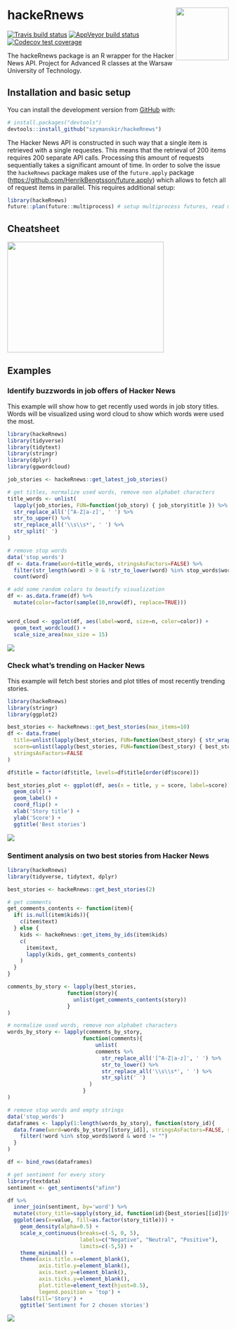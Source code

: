 
<!-- README.md is generated from README.Rmd. Please edit that file -->

# hackeRnews <img src="man/figures/logo.png" align="right" width="120" />

<!-- badges: start -->

[![Travis build
status](https://travis-ci.com/szymanskir/hackeRnews.svg?branch=master)](https://travis-ci.com/szymanskir/hackeRnews)
[![AppVeyor build
status](https://ci.appveyor.com/api/projects/status/github/szymanskir/hackeRnews?branch=master&svg=true)](https://ci.appveyor.com/project/szymanskir/hackeRnews)
[![Codecov test
coverage](https://codecov.io/gh/szymanskir/hackeRnews/branch/master/graph/badge.svg)](https://codecov.io/gh/szymanskir/hackeRnews?branch=master)
<!-- badges: end -->

The hackeRnews package is an R wrapper for the Hacker News API. Project
for Advanced R classes at the Warsaw University of Technology.

## Installation and basic setup

You can install the development version from
[GitHub](https://github.com/) with:

``` r
# install.packages("devtools")
devtools::install_github("szymanskir/hackeRnews")
```

The Hacker News API is constructed in such way that a single item is
retrieved with a single requestes. This means that the retrieval of 200
items requires 200 separate API calls. Processing this amount of
requests sequentially takes a significant amount of time. In order to
solve the issue the `hackeRnews` package makes use of the `future.apply`
package (<https://github.com/HenrikBengtsson/future.apply>) which allows
to fetch all of request items in parallel. This requires additional
setup:

``` r
library(hackeRnews)
future::plan(future::multiprocess) # setup multiprocess futures, read more at https://github.com/HenrikBengtsson/future
```

## Cheatsheet

<a href="https://github.com/szymanskir/hackeRnews/blob/master/cheatsheet/cheatsheet.pdf"><img src="man/figures/cheatsheet.png" width="356" height="252"/></a>

## Examples

### Identify buzzwords in job offers of Hacker News

This example will show how to get recently used words in job story
titles. Words will be visualized using word cloud to show which words
were used the most.

``` r
library(hackeRnews)
library(tidyverse)
library(tidytext)
library(stringr)
library(dplyr)
library(ggwordcloud)

job_stories <- hackeRnews::get_latest_job_stories()

# get titles, normalize used words, remove non alphabet characters
title_words <- unlist(
  lapply(job_stories, FUN=function(job_story) { job_story$title }) %>% 
  str_replace_all('[^A-Z|a-z]', ' ') %>% 
  str_to_upper() %>% 
  str_replace_all('\\s\\s*', ' ') %>% 
  str_split(' ')
)

# remove stop words
data('stop_words')
df <- data.frame(word=title_words, stringsAsFactors=FALSE) %>% 
  filter(str_length(word) > 0 & !str_to_lower(word) %in% stop_words$word) %>% 
  count(word)

# add some random colors to beautify visualization
df <- as.data.frame(df) %>% 
  mutate(color=factor(sample(10,nrow(df), replace=TRUE)))


word_cloud <- ggplot(df, aes(label=word, size=n, color=color)) + 
  geom_text_wordcloud() + 
  scale_size_area(max_size = 15)
```

<img src="man/figures/word_cloud.png"/>

### Check what’s trending on Hacker News

This example will fetch best stories and plot titles of most recently
trending stories.

``` r
library(hackeRnews)
library(stringr)
library(ggplot2)

best_stories <- hackeRnews::get_best_stories(max_items=10)
df <- data.frame(
  title=unlist(lapply(best_stories, FUN=function(best_story) { str_wrap(best_story$title, 42) })),
  score=unlist(lapply(best_stories, FUN=function(best_story) { best_story$score })),
  stringsAsFactors=FALSE
)

df$title = factor(df$title, levels=df$title[order(df$score)])

best_stories_plot <- ggplot(df, aes(x = title, y = score, label=score)) +
  geom_col() +
  geom_label() +
  coord_flip() +
  xlab('Story title') +
  ylab('Score') +
  ggtitle('Best stories')
```

<img src="man/figures/best_stories.png"/>

### Sentiment analysis on two best stories from Hacker News

``` r
library(hackeRnews)
library(tidyverse, tidytext, dplyr)

best_stories <- hackeRnews::get_best_stories(2)

# get comments
get_comments_contents <- function(item){
  if( is.null(item$kids)){
    c(item$text)
  } else {
    kids <- hackeRnews::get_items_by_ids(item$kids)
    c(
      item$text,
      lapply(kids, get_comments_contents)
    )
  }
}

comments_by_story <- lapply(best_stories,
                   function(story){
                     unlist(get_comments_contents(story))
                   }
)

# normalize used words, remove non alphabet characters
words_by_story <- lapply(comments_by_story,
                        function(comments){
                            unlist(
                            comments %>%
                              str_replace_all('[^A-Z|a-z]', ' ') %>%
                              str_to_lower() %>%
                              str_replace_all('\\s\\s*', ' ') %>%
                              str_split(' ')
                          )
                        }
)

# remove stop words and empty strings
data('stop_words')
dataframes <- lapply(1:length(words_by_story), function(story_id){
  data.frame(word=words_by_story[[story_id]], stringsAsFactors=FALSE, story_id=story_id) %>%
    filter(!word %in% stop_words$word & word != "")
  }
)

df <- bind_rows(dataframes)

# get sentiment for every story
library(textdata)
sentiment <- get_sentiments("afinn")

df %>%
  inner_join(sentiment, by='word') %>%
  mutate(story_title=sapply(story_id, function(id){best_stories[[id]]$title}) ) %>% 
  ggplot(aes(x=value, fill=as.factor(story_title))) +
    geom_density(alpha=0.5) +
    scale_x_continuous(breaks=c(-5, 0, 5),
                       labels=c("Negative", "Neutral", "Positive"),
                       limits=c(-5,5)) +
    theme_minimal() +
    theme(axis.title.x=element_blank(),
          axis.title.y=element_blank(),
          axis.text.y=element_blank(),
          axis.ticks.y=element_blank(),
          plot.title=element_text(hjust=0.5),
          legend.position = 'top') +
    labs(fill='Story') +
    ggtitle('Sentiment for 2 chosen stories')
```

<img src="man/figures/sentiment.png"/>
